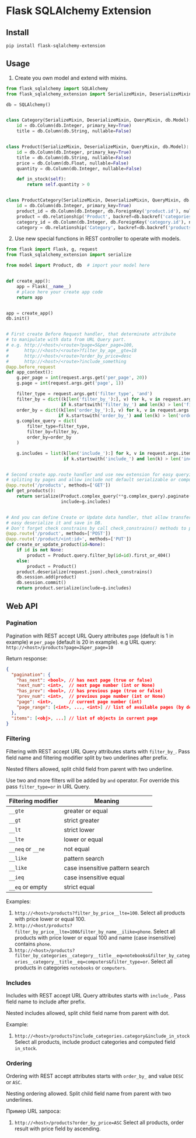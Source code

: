 # Flask SQLAlchemy Extension

## Install

```commandline
pip install flask-sqlalchemy-extension
```

## Usage

1. Create you own model and extend with mixins.

```python
from flask_sqlalchemy import SQLAlchemy
from flask_sqlalchemy_extension import SerializeMixin, DeserializeMixin, QueryMixin

db = SQLAlchemy()


class Category(SerializeMixin, DeserializeMixin, QueryMixin, db.Model):
    id = db.Column(db.Integer, primary_key=True)
    title = db.Column(db.String, nullable=False)


class Product(SerializeMixin, DeserializeMixin, QueryMixin, db.Model):
    id = db.Column(db.Integer, primary_key=True)
    title = db.Column(db.String, nullable=False)
    price = db.Column(db.Float, nullable=False)
    quantity = db.Column(db.Integer, nullable=False)

    def in_stock(self):
        return self.quantity > 0


class ProductCategory(SerializeMixin, DeserializeMixin, QueryMixin, db.Model):
    id = db.Column(db.Integer, primary_key=True)
    product_id = db.Column(db.Integer, db.ForeignKey('product.id'), nullable=False)
    product = db.relationship('Product', backref=db.backref('categories', lazy=True), lazy='joined')
    category_id = db.Column(db.Integer, db.ForeignKey('category.id'), nullable=False)
    category = db.relationship('Category', backref=db.backref('products', lazy=True), lazy='joined')
```

2. Use new special functions in REST controller to operate with models.

```python
from flask import Flask, g, request
from flask_sqlalchemy_extension import serialize

from model import Product, db  # import your model here 


def create_app():
    app = Flask(__name__)
    # place here your create app code
    return app


app = create_app()
db.init()


# First create Before Request handler, that determinate attribute 
# to manipulate with data from URL Query part.
# e.g. http://<host>/<route>?page=5&per_page=100,
#      http://<host>/<route>?filter_by_age__gte=18
#      http://<host>/<route>?order_by_price=desc
#      http://<host>/<route>?include_something
@app.before_request
def app_context():
    g.per_page = int(request.args.get('per_page', 20))
    g.page = int(request.args.get('page', 1))

    filter_type = request.args.get('filter_type', 'and')
    filter_by = dict((k[len('filter_by_'):], v) for k, v in request.args.items()
                     if k.startswith('filter_by_') and len(k) > len('filter_by_'))
    order_by = dict((k[len('order_by_'):], v) for k, v in request.args.items()
                    if k.startswith('order_by_') and len(k) > len('order_by_'))
    g.complex_query = dict(
        filter_type=filter_type,
        filter_by=filter_by,
        order_by=order_by
    )

    g.includes = list(k[len('include_'):] for k, v in request.args.items()
                      if k.startswith('include_') and len(k) > len('include_'))


# Second create app.route handler and use new extension for easy querying data by filters, ordering,
# spliting by pages and allow include not default serializable or computed fields in response
@app.route('/products', methods=['GET'])
def get_products():
    return serialize(Product.complex_query(**g.complex_query).paginate(page=g.page, per_page=g.per_page),
                     include=g.includes)


# And you can define Create or Update data handler, that allow transfer a json-serializable object and
# easy deserialize it and save in DB. 
# Don't forget check constrains by call check_constrains() methods to prevent DB error with not-null fields.
@app.route('/product', methods=['POST'])
@app.route('/product/<int:id>', methods=['PUT'])
def create_or_update_product(id=None):
    if id is not None:
        product = Product.query.filter_by(id=id).first_or_404()
    else:
        product = Product()
    product.deserialize(request.json).check_constrains()
    db.session.add(product)
    db.session.commit()
    return product.serialize(include=g.includes)
```

## Web API

### Pagination

Pagination with REST accept URL Query attributes `page` (default is 1 in example) и `per_page` (default is 20 in example).
e.g URL query: `http://<host>/products?page=2&per_page=10`

Return response:
```json
{
  "pagination": {
    "has_next": <bool>, // has next page (true or false)
    "next_num": <int>,  // next page number (int or None)
    "has_prev": <bool>, // has previous page (true or false)
    "prev_num": <int>,  // previous page number (int or None)
    "page": <int>,      // current page number (int)
    "page_range": [<int>, ..., <int>] // list of available pages (by default 5 pages left and 5 pages right of current page)
  },
  "items": [<obj>, ...] // list of objects in current page
}
```

### Filtering

Filtering with REST accept URL Query attributes starts with `filter_by_`.
Pass field name and filtering modifier split by two underlines after prefix.

Nested filters allowed, split child field from parent with two underline.

Use two and more filters will be added by `and` operator. For override this pass `filter_type=or` in URL Query. 

| Filtering modifier | Meaning                         |
|--------------------|---------------------------------|
| `__gte`            | greater or equal                |
| `__gt`             | strict greater                  |
| `__lt`             | strict lower                    |
| `__lte`            | lower or equal                  |
| `__neq` or `__ne`  | not equal                       |
| `__like`           | pattern search                  |
| `__like`           | case insensitive pattern search |
| `__ieq`            | case insensitive equal          |
| `__eq` or empty    | strict equal                    |

Examples: 
1. `http://<host>/products?filter_by_price__lte=100`.
Select all products with price lower or equal 100.
2. `http://<host/products?filter_by_price__lte=100&filter_by_name__ilike=phone`.
Select all products with price lower or equal 100 and name (case insensitive) contains `phone`.
3. `http://<host>/products?filter_by_categories__category__title__eq=notebooks&filter_by_categories__category__title__eq=computers&filter_type=or`.
Select all products in categories `notebooks` or `computers`.

### Includes

Includes with REST accept URL Query attributes starts with `include_`.  Pass field name to include after prefix.

Nested includes allowed, split child field name from parent with dot.

Example:
1. `http://<host>/products?include_categories.category&include_in_stock`
Select all products, include product categories and computed field `in_stock`.

### Ordering

Ordering with REST accept attributes starts with `order_by_` and value `DESC` or `ASC`. 

Nesting ordering allowed. Split child field name from parent with two underlines.

Пример URL запроса:
1. `http://<host>/products?order_by_price=ASC`
Select all products, order result with price field by ascending.
